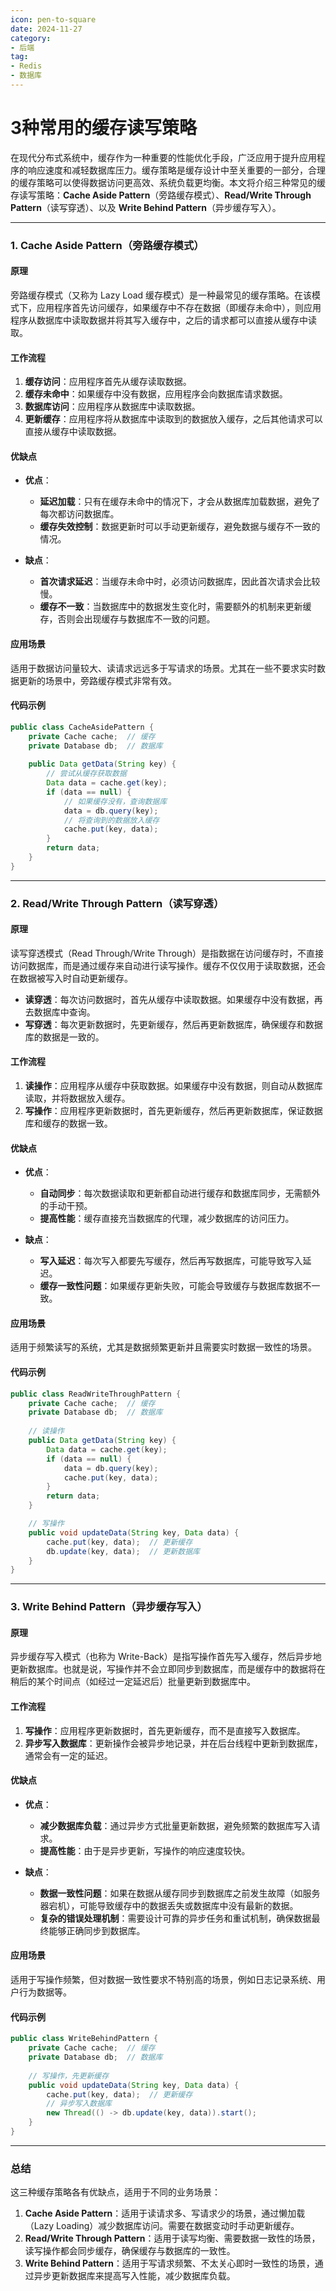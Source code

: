 ```yaml
---
icon: pen-to-square
date: 2024-11-27
category:
- 后端
tag:
- Redis
- 数据库
---
```

# 3种常用的缓存读写策略


在现代分布式系统中，缓存作为一种重要的性能优化手段，广泛应用于提升应用程序的响应速度和减轻数据库压力。缓存策略是缓存设计中至关重要的一部分，合理的缓存策略可以使得数据访问更高效、系统负载更均衡。本文将介绍三种常见的缓存读写策略：**Cache Aside Pattern**（旁路缓存模式）、**Read/Write Through Pattern**（读写穿透）、以及 **Write Behind Pattern**（异步缓存写入）。

---

### 1. Cache Aside Pattern（旁路缓存模式）

#### 原理
旁路缓存模式（又称为 Lazy Load 缓存模式）是一种最常见的缓存策略。在该模式下，应用程序首先访问缓存，如果缓存中不存在数据（即缓存未命中），则应用程序从数据库中读取数据并将其写入缓存中，之后的请求都可以直接从缓存中读取。

#### 工作流程
1. **缓存访问**：应用程序首先从缓存读取数据。
2. **缓存未命中**：如果缓存中没有数据，应用程序会向数据库请求数据。
3. **数据库访问**：应用程序从数据库中读取数据。
4. **更新缓存**：应用程序将从数据库中读取到的数据放入缓存，之后其他请求可以直接从缓存中读取数据。

#### 优缺点

- **优点**：
    - **延迟加载**：只有在缓存未命中的情况下，才会从数据库加载数据，避免了每次都访问数据库。
    - **缓存失效控制**：数据更新时可以手动更新缓存，避免数据与缓存不一致的情况。

- **缺点**：
    - **首次请求延迟**：当缓存未命中时，必须访问数据库，因此首次请求会比较慢。
    - **缓存不一致**：当数据库中的数据发生变化时，需要额外的机制来更新缓存，否则会出现缓存与数据库不一致的问题。

#### 应用场景
适用于数据访问量较大、读请求远远多于写请求的场景。尤其在一些不要求实时数据更新的场景中，旁路缓存模式非常有效。

#### 代码示例
```java
public class CacheAsidePattern {
    private Cache cache;  // 缓存
    private Database db;  // 数据库
    
    public Data getData(String key) {
        // 尝试从缓存获取数据
        Data data = cache.get(key);
        if (data == null) {
            // 如果缓存没有，查询数据库
            data = db.query(key);
            // 将查询到的数据放入缓存
            cache.put(key, data);
        }
        return data;
    }
}
```

---

### 2. Read/Write Through Pattern（读写穿透）

#### 原理
读写穿透模式（Read Through/Write Through）是指数据在访问缓存时，不直接访问数据库，而是通过缓存来自动进行读写操作。缓存不仅仅用于读取数据，还会在数据被写入时自动更新缓存。

- **读穿透**：每次访问数据时，首先从缓存中读取数据。如果缓存中没有数据，再去数据库中查询。
- **写穿透**：每次更新数据时，先更新缓存，然后再更新数据库，确保缓存和数据库的数据是一致的。

#### 工作流程
1. **读操作**：应用程序从缓存中获取数据。如果缓存中没有数据，则自动从数据库读取，并将数据放入缓存。
2. **写操作**：应用程序更新数据时，首先更新缓存，然后再更新数据库，保证数据库和缓存的数据一致。

#### 优缺点

- **优点**：
    - **自动同步**：每次数据读取和更新都自动进行缓存和数据库同步，无需额外的手动干预。
    - **提高性能**：缓存直接充当数据库的代理，减少数据库的访问压力。

- **缺点**：
    - **写入延迟**：每次写入都要先写缓存，然后再写数据库，可能导致写入延迟。
    - **缓存一致性问题**：如果缓存更新失败，可能会导致缓存与数据库数据不一致。

#### 应用场景
适用于频繁读写的系统，尤其是数据频繁更新并且需要实时数据一致性的场景。

#### 代码示例
```java
public class ReadWriteThroughPattern {
    private Cache cache;  // 缓存
    private Database db;  // 数据库
    
    // 读操作
    public Data getData(String key) {
        Data data = cache.get(key);
        if (data == null) {
            data = db.query(key);
            cache.put(key, data);
        }
        return data;
    }

    // 写操作
    public void updateData(String key, Data data) {
        cache.put(key, data);  // 更新缓存
        db.update(key, data);  // 更新数据库
    }
}
```

---

### 3. Write Behind Pattern（异步缓存写入）

#### 原理
异步缓存写入模式（也称为 Write-Back）是指写操作首先写入缓存，然后异步地更新数据库。也就是说，写操作并不会立即同步到数据库，而是缓存中的数据将在稍后的某个时间点（如经过一定延迟后）批量更新到数据库中。

#### 工作流程
1. **写操作**：应用程序更新数据时，首先更新缓存，而不是直接写入数据库。
2. **异步写入数据库**：更新操作会被异步地记录，并在后台线程中更新到数据库，通常会有一定的延迟。

#### 优缺点

- **优点**：
    - **减少数据库负载**：通过异步方式批量更新数据，避免频繁的数据库写入请求。
    - **提高性能**：由于是异步更新，写操作的响应速度较快。

- **缺点**：
    - **数据一致性问题**：如果在数据从缓存同步到数据库之前发生故障（如服务器宕机），可能导致缓存中的数据丢失或数据库中没有最新的数据。
    - **复杂的错误处理机制**：需要设计可靠的异步任务和重试机制，确保数据最终能够正确同步到数据库。

#### 应用场景
适用于写操作频繁，但对数据一致性要求不特别高的场景，例如日志记录系统、用户行为数据等。

#### 代码示例
```java
public class WriteBehindPattern {
    private Cache cache;  // 缓存
    private Database db;  // 数据库
    
    // 写操作，先更新缓存
    public void updateData(String key, Data data) {
        cache.put(key, data);  // 更新缓存
        // 异步写入数据库
        new Thread(() -> db.update(key, data)).start();
    }
}
```

---

### 总结

这三种缓存策略各有优缺点，适用于不同的业务场景：

1. **Cache Aside Pattern**：适用于读请求多、写请求少的场景，通过懒加载（Lazy Loading）减少数据库访问。需要在数据变动时手动更新缓存。
2. **Read/Write Through Pattern**：适用于读写均衡、需要数据一致性的场景，读写操作都会同步缓存，确保缓存与数据库的一致性。
3. **Write Behind Pattern**：适用于写请求频繁、不太关心即时一致性的场景，通过异步更新数据库来提高写入性能，减少数据库负载。

